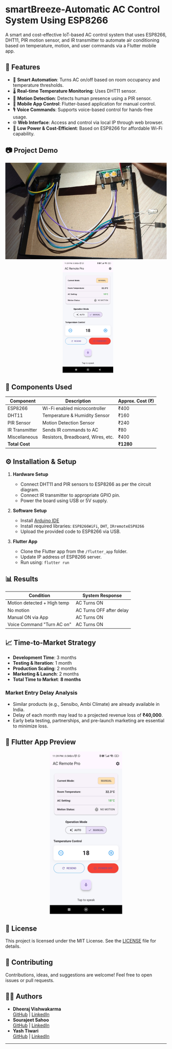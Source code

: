 # smartBreeze-Automatic AC Control System Using ESP8266

A smart and cost-effective IoT-based AC control system that uses ESP8266, DHT11, PIR motion sensor, and IR transmitter to automate air conditioning based on temperature, motion, and user commands via a Flutter mobile app.

## 🚀 Features

- 🧠 **Smart Automation**: Turns AC on/off based on room occupancy and temperature thresholds.
- 🌡️ **Real-time Temperature Monitoring**: Uses DHT11 sensor.
- 👀 **Motion Detection**: Detects human presence using a PIR sensor.
- 📱 **Mobile App Control**: Flutter-based application for manual control.
- 🎙️ **Voice Commands**: Supports voice-based control for hands-free usage.
- 🌐 **Web Interface**: Access and control via local IP through web browser.
- 🔌 **Low Power & Cost-Efficient**: Based on ESP8266 for affordable Wi-Fi capability.

## 📷 Project Demo

<p align="center">
  <img src="https://github.com/Dheerajvishwakarma2004/smartBreeze-automatic_AC_controller/blob/main/assets/hardware.jpg" alt="Hardware Setup" height="300px" />
  &nbsp;&nbsp;
  <img src="https://github.com/Dheerajvishwakarma2004/smartBreeze-automatic_AC_controller/blob/main/assets/Flutter%20Ui%20.jpg" alt="App UI" height="350px" />
</p>


## 🔌 Components Used

| Component        | Description                            | Approx. Cost (₹) |
|------------------|----------------------------------------|------------------|
| ESP8266          | Wi-Fi enabled microcontroller          | ₹400             |
| DHT11            | Temperature & Humidity Sensor          | ₹160             |
| PIR Sensor       | Motion Detection Sensor                | ₹240             |
| IR Transmitter   | Sends IR commands to AC                | ₹80              |
| Miscellaneous    | Resistors, Breadboard, Wires, etc.     | ₹400             |
| **Total Cost**   |                                        | **₹1280**        |

## ⚙️ Installation & Setup

1. **Hardware Setup**
   - Connect DHT11 and PIR sensors to ESP8266 as per the circuit diagram.
   - Connect IR transmitter to appropriate GPIO pin.
   - Power the board using USB or 5V supply.

2. **Software Setup**
   - Install [Arduino IDE](https://www.arduino.cc/en/software)
   - Install required libraries: `ESP8266WiFi`, `DHT`, `IRremoteESP8266`
   - Upload the provided code to ESP8266 via USB.

3. **Flutter App**
   - Clone the Flutter app from the `/flutter_app` folder.
   - Update IP address of ESP8266 server.
   - Run using: `flutter run`


## 📊 Results

| Condition                       | System Response            |
|--------------------------------|----------------------------|
| Motion detected + High temp    | AC Turns ON                |
| No motion                      | AC Turns OFF after delay   |
| Manual ON via App              | AC Turns ON                |
| Voice Command "Turn AC on"     | AC Turns ON                |

## 📈 Time-to-Market Strategy

- **Development Time**: 3 months  
- **Testing & Iteration**: 1 month  
- **Production Scaling**: 2 months  
- **Marketing & Launch**: 2 months  
- **Total Time to Market**: **8 months**

### Market Entry Delay Analysis

- Similar products (e.g., Sensibo, Ambi Climate) are already available in India.
- Delay of each month may lead to a projected revenue loss of **₹40,000**.
- Early beta testing, partnerships, and pre-launch marketing are essential to minimize loss.

## 📱 Flutter App Preview

<p align="center">
  <img src="https://github.com/Dheerajvishwakarma2004/smartBreeze-automatic_AC_controller/blob/main/assets/Flutter%20Ui%20.jpg" alt="Flutter App UI" width="45%" />
</p>

## 📜 License

This project is licensed under the MIT License. See the [LICENSE](LICENSE) file for details.

## 🤝 Contributing

Contributions, ideas, and suggestions are welcome! Feel free to open issues or pull requests.

## 🙋‍♂️ Authors

- **Dheeraj Vishwakarma**  
  [GitHub](https://github.com/Dheerajvishwakarma2004) | [LinkedIn](https://www.linkedin.com/in/dheeraj-vishwakarma-907264288)
- **Sourajeet Sahoo**  
  [GitHub](https://github.com/SourajeetOfficial) | [LinkedIn](https://www.linkedin.com/in/sourajeet-sahoo-29743025b)
- **Yash Tiwari**  
  [GitHub](https://github.com/yashtiwari0069) | [LinkedIn](https://www.linkedin.com/in/yash-tiwari-636b41284)




---





